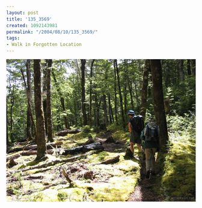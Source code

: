 ```yaml
---
layout: post
title: '135_3569'
created: 1092143981
permalink: "/2004/08/10/135_3569/"
tags:
- Walk in Forgotten Location
---
```


<img src="/image/images/135_3569-1227.jpg"/>

